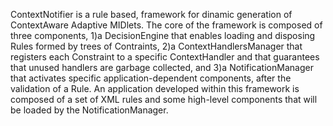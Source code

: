 ContextNotifier is a rule based, framework for dinamic generation of ContextAware Adaptive MIDlets. The core of the framework is composed of three components, 1)a DecisionEngine that enables loading and disposing Rules formed by trees of Contraints, 2)a ContextHandlersManager that registers each Constraint to a specific ContextHandler and that guarantees that unused handlers are garbage collected, and 3)a NotificationManager that activates specific application-dependent components, after the validation of a Rule. An application developed within this framework is composed of a set of XML rules and some high-level components that will be loaded by the NotificationManager.